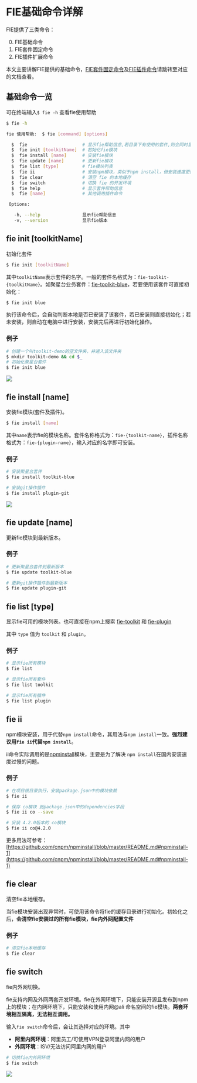 # FIE基础命令详解

FIE提供了三类命令：

0. FIE基础命令
1. FIE套件固定命令
2. FIE插件扩展命令

本文主要讲解FIE提供的基础命令，[FIE套件固定命令](docs/use-toolkit.md)及[FIE插件命令](docs/use-plugin.md)请跳转至对应的文档查看。

## 基础命令一览

可在终端输入`$ fie -h` 查看fie使用帮助

```bash
$ fie -h

fie 使用帮助:  $ fie [command] [options]

  $  fie                     # 显示fie帮助信息,若目录下有使用的套件,则会同时显示套件的帮助信息
  $  fie init [toolkitName]  # 初始化fie模块
  $  fie install [name]      # 安装fie模块
  $  fie update [name]       # 更新fie模块
  $  fie list [type]         # fie模块列表
  $  fie ii                  # 安装npm模块，类似于npm install，但安装速度更快更稳定
  $  fie clear               # 清空 fie 的本地缓存
  $  fie switch              # 切换 fie 的开发环境
  $  fie help                # 显示套件帮助信息
  $  fie [name]              # 其他调用插件命令

 Options:

   -h, --help                显示fie帮助信息
   -v, --version             显示fie版本
```

## fie init [toolkitName]

初始化套件

```bash
$ fie init [toolkitName]
```

其中`toolkitName`表示套件的名字。一般的套件名格式为：`fie-toolkit-{toolkitName}`。如聚星台业务套件：[fie-toolkit-blue](https://github.com/fieteam/fie-toolkit-blue)，若要使用该套件可直接初始化：

```bash
$ fie init blue
```

执行该命令后，会自动判断本地是否已安装了该套件，若已安装则直接初始化；若未安装，则自动在电脑中进行安装，安装完后再进行初始化操作。

### 例子

```bash
# 创建一个叫toolkit-demo的空文件夹，并进入该文件夹
$ mkdir toolkit-demo && cd $_
# 初始化聚星台套件
$ fie init blue
```

[![](http://img3.tbcdn.cn/5476e8b07b923/TB1YRrIOpXXXXXIXVXXXXXXXXXX)](http://img3.tbcdn.cn/5476e8b07b923/TB1YRrIOpXXXXXIXVXXXXXXXXXX)



## fie install [name]

安装fie模块(套件及插件)。

```bash
$ fie install [name]
```

其中`name`表示fie的模块名称。套件名称格式为：`fie-{toolkit-name}`，插件名称格式为：`fie-{plugin-name}`，输入对应的名字即可安装。

### 例子

```bash
# 安装聚星台套件
$ fie install toolkit-blue

# 安装git操作插件
$ fie install plugin-git
```

![](http://img3.tbcdn.cn/5476e8b07b923/TB19WHcOpXXXXbXaFXXXXXXXXXX)



## fie update [name]

更新fie模块到最新版本。

### 例子

```bash
# 更新聚星台套件到最新版本
$ fie update toolkit-blue

# 更新git操作插件到最新版本
$ fie update plugin-git
```

## fie list [type]

显示fie可用的模块列表。也可直接在npm上搜索 [fie-toolkit](https://www.npmjs.com/search?q=fie-toolkit) 和 [fie-plugin](https://www.npmjs.com/search?q=fie-plugin)

其中 `type` 值为 `toolkit` 和 `plugin`。

### 例子

```bash
# 显示fie所有模块
$ fie list

# 显示fie所有套件
$ fie list toolkit

# 显示fie所有插件
$ fie list plugin
```

## fie ii

npm模块安装，用于代替`npm install`命令，其用法与`npm install`一致。**强烈建议用`fie ii`代替`npm install`**。

ii命令实际调用的是[npminstall](https://www.npmjs.com/package/npminstall)模块，主要是为了解决 `npm install`在国内安装速度过慢的问题。

### 例子

```bash
# 在项目根目录执行，安装package.json中的模块依赖
$ fie ii

# 保存 co模块 到package.json中的dependencies字段
$ fie ii co --save

# 安装 4.2.0版本的 co模块
$ fie ii co@4.2.0
```

更多用法可参考：[https://github.com/cnpm/npminstall/blob/master/README.md#npminstall-1](https://github.com/cnpm/npminstall/blob/master/README.md#npminstall-1)

## fie clear

清空fie本地缓存。

当fie模块安装出现异常时，可使用该命令将fie的缓存目录进行初始化。初始化之后，**会清空fie安装过的所有fie模块，fie内外网配置文件**

### 例子

```bash
# 清空fie本地缓存
$ fie clear
```

## fie switch

fie内外网切换。

fie支持内网及外网两套开发环境。fie在外网环境下，只能安装开源且发布到npm上的模块；在内网环境下，只能安装和使用内网@ali 命名空间的fie模块。**两套环境相互隔离，无法相互调用。**

输入`fie switch`命令后，会让其选择对应的环境。其中

* **阿里内网环境**：阿里员工/可使用VPN登录阿里内网的用户
* **外网环境**：ISV/无法访问阿里内网的用户

```bash
# 切换fie内外网环境
$ fie switch
```

![](http://img3.tbcdn.cn/5476e8b07b923/TB154HrOpXXXXXKapXXXXXXXXXX)



